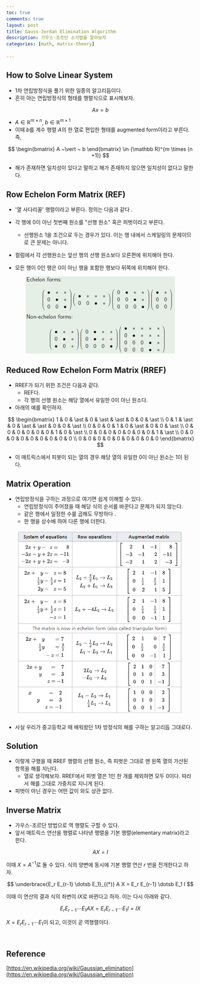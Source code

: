 ```yaml
---
toc: true
comments: true
layout: post 
title: Gauss-Jordan Elimination Algorithm
description: 가우스-조르단 소거법을 알아보자
categories: [math, matrix-theory]

---
```


## How to Solve Linear System 

- 1차 연립방정식을 풀기 위한 일종의 알고리듬이다. 
- 흔히 아는 연립방정식의 형태를 행렬식으로 표시해보자. 

$$
A x = b 
$$

- $A \in {\mathbb R}^{m \times n}$, $b \in  {\mathbb R}^{m \times 1}$
- 이때 $b$를 계수 행렬 $A$의 한 열로 편입한 형태를 augmented form이라고 부른다. 즉, 

$$
\begin{bmatrix}
A ~\vert ~ b
\end{bmatrix}
\in {\mathbb R}^{m \times (n +1)}
$$

- 해가 존재하면 일치성이 있다고 말하고 해가 존재하지 않으면 일치성이 없다고 말한다. 

## Row Echelon Form Matrix (REF)

- '열 사다리꼴' 행렬이라고 부른다. 정의는 다음과 같다 .

- 각 행에 0이 아닌 첫번째 원소를 "선행 원소" 혹은 피벗이라고 부른다. 
	- 선행원소 1을 조건으로 두는 경우가 있다. 이는 행 내에서 스케일링의 문제이므로 큰 문제는 아니다.  
- 컬럼에서 각 선행원소는 앞선 행의 선행 원소보다 오른편에 위치해야 한다. 
- 모든 행이 0인 행은 0이 아닌 행을 포함한 행보다 뒤쪽에 위치해야 한다. 

<p align="center"><kbd> <img src="https://github.com/anarinsk/lie-gauss_jordan/blob/master/assets/imgs/echelon.png?raw=true" width="400"> </kbd></p>


## Reduced Row Echelon Form Matrix (RREF)

- RREF가 되기 위한 조건은 다음과 같다.
	- REF다. 
	- 각 행의 선행 원소는 해당 열에서 유일한 0이 아닌 원소다. 
- 아래의 예를 확인하자. 

$$
\begin{bmatrix}
1 & 0 & \ast & 0 & \ast & \ast & 0 & 0 & \ast \\
0 & 1 & \ast & 0 & \ast & \ast & 0 & 0 & \ast     \\
0 & 0 & 0 & 1 & 0 & \ast & 0 & 0 & \ast   \\
0 & 0 & 0 & 0 & 0 & 0 & 1 &   0 & \ast   \\
0 & 0 & 0 & 0 & 0 & 0 & 0 & 1 & \ast   \\
0 & 0 & 0 & 0 & 0 & 0 & 0 & 0 & 0   \\
0 & 0 & 0 & 0 & 0 & 0 & 0 & 0 & 0  
\end{bmatrix}
$$

- 이 매트릭스에서 피봇이 되는 열의 경우 해당 열의 유일한 0이 아닌 원소는 1이 된다. 

## Matrix Operation 

- 연립방정식을 구하는 과정으로 여기면 쉽게 이해할 수 있다. 
	- 연립방정식이 주어졌을 때 해당 식의 순서를 바꾼다고 문제가 되지 않는다. 
	- 같은 행에서 일정한 수를 곱해도 무방하다 .
	- 한 행을 상수배 하여 다른 행에 더한다.

<p align="center"><kbd> <img src="https://github.com/anarinsk/lie-gauss_jordan/blob/master/assets/imgs/row_op.png?raw=true" width="450"> </kbd></p>

- 사실 우리가 중고등학교 때 배워왔던 1차 방정식의 해를 구하는 알고리듬 그대로다.

 
## Solution 

- 이렇게 구했을 때 RREF 행렬의 선행 원소, 즉 피벗은 그대로 맨 왼쪽 열의 가산된 항목을 해를 지닌다. 
	- 열로 생각해보자. RREF에서 피벗 열은 1인 한 개를 제외하면 모두 0이다. 따라서 해를 그대로 가중치로 지니게 된다. 
- 피벗이 아닌 경우는 어떤 값이 와도 상관 없다. 

## Inverse Matrix 

- 가우스-조르단 방법으로 역 행렬도 구할 수 있다. 
- 앞서 매트릭스 연산을 행렬로 나타낸 행렬을 기본 행렬(elementary matrix)라고 한다. 

$$
AX = I
$$

이때 $X = A^{-1}$로 둘 수 있다. 식의 양변에 동시에 기본 행렬 연산 $r$ 번을 전개한다고 하자. 

$$
\underbrace{E_r E_{r-1} \dotsb E_1}_{(*)} A X = E_r E_{r-1} \dotsb E_1 I
$$

이때 이 연산의 결과 식의 좌변이 $IX$로 바뀐다고 하자. 이는 다시 아래와 같다. 

$$
E_r E_{r-1} \dotsb E_1 A X = E_r E_{r-1} \dotsb E_1 I = IX
$$

$X = E_r E_{r-1} \dotsb E_1$이 되고, 이것이 곧 역행렬이다.  

&nbsp; 

## Reference 

[https://en.wikipedia.org/wiki/Gaussian_elimination](https://en.wikipedia.org/wiki/Gaussian_elimination)

<!--stackedit_data:
eyJoaXN0b3J5IjpbLTk1ODU0MTYwNCwtODg1MDg1OTk0LDE0Nj
E2MzUyNTQsLTE1NTM5NzU5MjldfQ==
-->